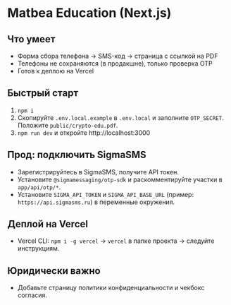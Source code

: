 # Matbea Education (Next.js)

## Что умеет
- Форма сбора телефона → SMS-код → страница с ссылкой на PDF
- Телефоны не сохраняются (в продакшне), только проверка OTP
- Готов к деплою на Vercel

## Быстрый старт
1. `npm i`
2. Скопируйте `.env.local.example` в `.env.local` и заполните `OTP_SECRET`. Положите `public/crypto-edu.pdf`.
3. `npm run dev` и откройте http://localhost:3000

## Прод: подключить SigmaSMS
- Зарегистрируйтесь в SigmaSMS, получите API токен.
- Установите `@sigmamessaging/otp-sdk` и раскомментируйте участки в `app/api/otp/*`.
- Установите `SIGMA_API_TOKEN` и `SIGMA_API_BASE_URL` (пример: `https://api.sigmasms.ru`) в переменные окружения.

## Деплой на Vercel
- Vercel CLI: `npm i -g vercel` → `vercel` в папке проекта → следуйте инструкциям.

## Юридически важно
- Добавьте страницу политики конфиденциальности и чекбокс согласия.
